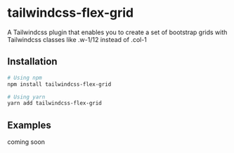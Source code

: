 # tailwindcss-flex-grid

A Tailwindcss plugin that enables you to create a set of bootstrap grids with Tailwindcss classes like .w-1/12 instead of .col-1

## Installation

```sh
# Using npm
npm install tailwindcss-flex-grid

# Using yarn
yarn add tailwindcss-flex-grid
```

## Examples

coming soon
